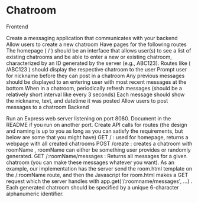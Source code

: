 # Chatroom
Frontend

Create a messaging application that communicates with your backend
Allow users to create a new chatroom
Have pages for the following routes
The homepage ( / ) should be an interface that allows user(s) to see a list of existing chatrooms and be able to enter a new or existing chatroom, characterized by an ID generated by the server (e.g., ABC123).
Routes like ( /ABC123 ) should display the respective chatroom to the user
Prompt user for nickname before they can post in a chatroom
Any previous messages should be displayed to an entering user with most recent messages at the bottom
When in a chatroom, periodically refresh messages (should be a relatively short interval like every 3 seconds)
Each message should show the nickname, text, and datetime it was posted
Allow users to post messages to a chatroom
Backend

Run an Express web server listening on port 8080. Document in the README if you run on another port.
Create API calls for routes (the design and naming is up to you as long as you can satisfy the requirements, but below are some that you might have)
GET / : used for homepage, returns a webpage with all created chatrooms
POST /create : creates a chatroom with roomName , roomName can either be something user provides or randomly generated.
GET /:roomName/messages : Returns all messages for a given chatroom (you can make these messages whatever you want).
As an example, our implementation has the server send the room.html template on the /:roomName route, and then the Javascript for room.html makes a GET request which the server handles with app.get('/:roomname/messages', ...) .
Each generated chatroom should be specified by a unique 6-character alphanumeric identifier.
